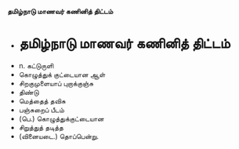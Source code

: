 **தமிழ்நாடு மாணவர் கணினித் திட்டம்**
- # தமிழ்நாடு மாணவர் கணினித் திட்டம்
- n. கட்டுருளி
- கொழுத்துக் குட்டையான ஆள்
- சிறகுமுளையாப் புறாக்குஞ்சு
- திண்டு
- மெத்தைத் தவிசு
- பஞ்சுறைப் பீடம்
- (பெ.) கொழுத்துக்குட்டையான
- சிறுத்துத் தடித்த
- (வினையடை.) தொப்பென்று.

